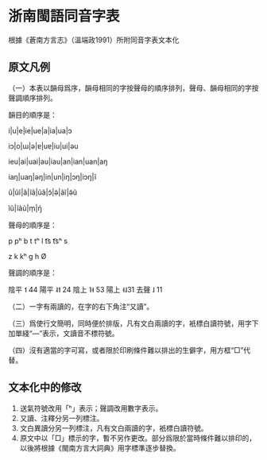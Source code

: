 # 浙南閩語同音字表
根據《蒼南方言志》（溫端政1991）所附同音字表文本化

## 原文凡例
（一）本表以韻母爲序，韻母相同的字按聲母的順序排列，聲母、韻母相同的字按聲調順序排列。

韻目的順序是：

i|u|e|ie|ue|a|ia|ua|ɔ

iɔ|o|ɯ|ə|ɐ|uɐ|iu|ui|əu

ieu|ai|uai|au|iau|an|ian|uan|aŋ

iaŋ|uaŋ|əŋ|in|un|iŋ|ɔŋ|iɔŋ|ĩ

ũ|ũĩ|ã|ĩã|ũã|ɔ̃|ə̃|ãĩ|ə̃ũ

ĩũ|ĩãũ|m̩|ŋ̍

聲母的順序是：

p pʰ b t tʰ l t͡s t͡sʰ s

z k kʰ ɡ h Ø

聲調的順序是：

陰平 ˦ 44  陽平 ˨˦ 24  陰上 ˥˧ 53  陽上 ˧˩31  去聲 ˩ 11

（二）一字有兩讀的，在字的右下角注“又讀”。

（三）爲使行文簡明，同時便於排版，凡有文白兩讀的字，衹標白讀符號，用字下加單綫“—”表示，文讀音不標符號。

（四）沒有適當的字可寫，或者限於印刷條件難以排出的生僻字，用方框“□”代替。

## 文本化中的修改
1. 送氣符號改用「ʰ」表示；聲調改用數字表示。
2. 又讀、注釋分另一列標注。
3. 文白異讀分另一列標注，凡有文白兩讀的字，衹標白讀符號。
4. 原文中以「□」標示的字，暫不另作更改。部分爲限於當時條件難以排印的，以後將根據《閩南方言大詞典》用字標準逐步替換。
